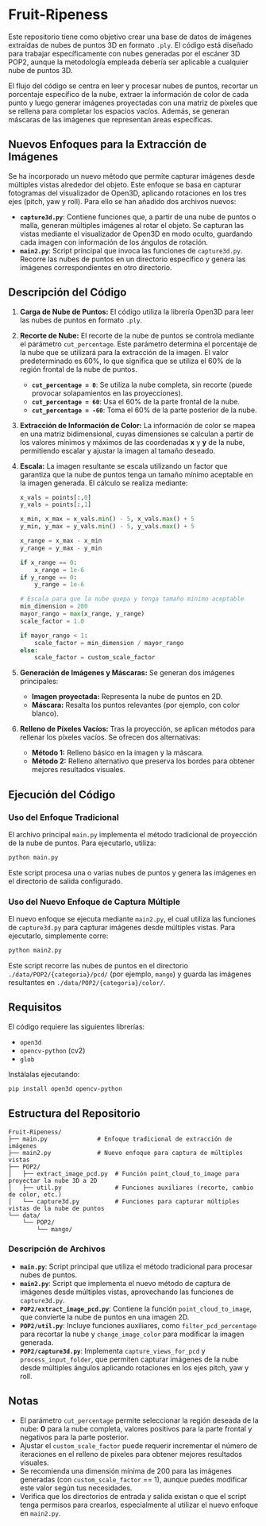 # Fruit-Ripeness

Este repositorio tiene como objetivo crear una base de datos de imágenes extraídas de nubes de puntos 3D en formato `.ply`. El código está diseñado para trabajar específicamente con nubes generadas por el escáner 3D POP2, aunque la metodología empleada debería ser aplicable a cualquier nube de puntos 3D.

El flujo del código se centra en leer y procesar nubes de puntos, recortar un porcentaje específico de la nube, extraer la información de color de cada punto y luego generar imágenes proyectadas con una matriz de píxeles que se rellena para completar los espacios vacíos. Además, se generan máscaras de las imágenes que representan áreas específicas.

## Nuevos Enfoques para la Extracción de Imágenes

Se ha incorporado un nuevo método que permite capturar imágenes desde múltiples vistas alrededor del objeto. Este enfoque se basa en capturar fotogramas del visualizador de Open3D, aplicando rotaciones en los tres ejes (pitch, yaw y roll). Para ello se han añadido dos archivos nuevos:

- **`capture3d.py`**: Contiene funciones que, a partir de una nube de puntos o malla, generan múltiples imágenes al rotar el objeto. Se capturan las vistas mediante el visualizador de Open3D en modo oculto, guardando cada imagen con información de los ángulos de rotación.
- **`main2.py`**: Script principal que invoca las funciones de `capture3d.py`. Recorre las nubes de puntos en un directorio específico y genera las imágenes correspondientes en otro directorio.

## Descripción del Código

1. **Carga de Nube de Puntos:**
   El código utiliza la librería Open3D para leer las nubes de puntos en formato `.ply`.

2. **Recorte de Nube:**
   El recorte de la nube de puntos se controla mediante el parámetro `cut_percentage`. Este parámetro determina el porcentaje de la nube que se utilizará para la extracción de la imagen. El valor predeterminado es 60%, lo que significa que se utiliza el 60% de la región frontal de la nube de puntos.
   
   - **`cut_percentage = 0`**: Se utiliza la nube completa, sin recorte (puede provocar solapamientos en las proyecciones).
   - **`cut_percentage = 60`**: Usa el 60% de la parte frontal de la nube.
   - **`cut_percentage = -60`**: Toma el 60% de la parte posterior de la nube.

3. **Extracción de Información de Color:**
   La información de color se mapea en una matriz bidimensional, cuyas dimensiones se calculan a partir de los valores mínimos y máximos de las coordenadas **x** y **y** de la nube, permitiendo escalar y ajustar la imagen al tamaño deseado.

4. **Escala:**
   La imagen resultante se escala utilizando un factor que garantiza que la nube de puntos tenga un tamaño mínimo aceptable en la imagen generada. El cálculo se realiza mediante:

   ```python
   x_vals = points[:,0]
   y_vals = points[:,1]

   x_min, x_max = x_vals.min() - 5, x_vals.max() + 5
   y_min, y_max = y_vals.min() - 5, y_vals.max() + 5

   x_range = x_max - x_min
   y_range = y_max - y_min

   if x_range == 0:
       x_range = 1e-6
   if y_range == 0:
       y_range = 1e-6

   # Escala para que la nube quepa y tenga tamaño mínimo aceptable
   min_dimension = 200
   mayor_rango = max(x_range, y_range)
   scale_factor = 1.0

   if mayor_rango < 1:
       scale_factor = min_dimension / mayor_rango
   else:
       scale_factor = custom_scale_factor
   ```

5. **Generación de Imágenes y Máscaras:**
   Se generan dos imágenes principales:
   - **Imagen proyectada:** Representa la nube de puntos en 2D.
   - **Máscara:** Resalta los puntos relevantes (por ejemplo, con color blanco).

6. **Relleno de Píxeles Vacíos:**
   Tras la proyección, se aplican métodos para rellenar los píxeles vacíos. Se ofrecen dos alternativas:
   - **Método 1:** Relleno básico en la imagen y la máscara.
   - **Método 2:** Relleno alternativo que preserva los bordes para obtener mejores resultados visuales.

## Ejecución del Código

### Uso del Enfoque Tradicional

El archivo principal `main.py` implementa el método tradicional de proyección de la nube de puntos. Para ejecutarlo, utiliza:

```bash
python main.py
```

Este script procesa una o varias nubes de puntos y genera las imágenes en el directorio de salida configurado.

### Uso del Nuevo Enfoque de Captura Múltiple

El nuevo enfoque se ejecuta mediante `main2.py`, el cual utiliza las funciones de `capture3d.py` para capturar imágenes desde múltiples vistas. Para ejecutarlo, simplemente corre:

```bash
python main2.py
```

Este script recorre las nubes de puntos en el directorio `./data/POP2/{categoria}/pcd/` (por ejemplo, `mango`) y guarda las imágenes resultantes en `./data/POP2/{categoria}/color/`.

## Requisitos

El código requiere las siguientes librerías:

- `open3d`
- `opencv-python` (cv2)
- `glob`

Instálalas ejecutando:

```bash
pip install open3d opencv-python
```

## Estructura del Repositorio

```
Fruit-Ripeness/
├── main.py              # Enfoque tradicional de extracción de imágenes
├── main2.py             # Nuevo enfoque para captura de múltiples vistas
├── POP2/
│   ├── extract_image_pcd.py  # Función point_cloud_to_image para proyectar la nube 3D a 2D
│   ├── util.py               # Funciones auxiliares (recorte, cambio de color, etc.)
│   └── capture3d.py          # Funciones para capturar múltiples vistas de la nube de puntos
└── data/
    └── POP2/
        └── mango/
```

### Descripción de Archivos

- **`main.py`**: Script principal que utiliza el método tradicional para procesar nubes de puntos.
- **`main2.py`**: Script que implementa el nuevo método de captura de imágenes desde múltiples vistas, aprovechando las funciones de `capture3d.py`.
- **`POP2/extract_image_pcd.py`**: Contiene la función `point_cloud_to_image`, que convierte la nube de puntos en una imagen 2D.
- **`POP2/util.py`**: Incluye funciones auxiliares, como `filter_pcd_percentage` para recortar la nube y `change_image_color` para modificar la imagen generada.
- **`POP2/capture3d.py`**: Implementa `capture_views_for_pcd` y `process_input_folder`, que permiten capturar imágenes de la nube desde múltiples ángulos aplicando rotaciones en los ejes pitch, yaw y roll.

## Notas

- El parámetro `cut_percentage` permite seleccionar la región deseada de la nube: **0** para la nube completa, valores positivos para la parte frontal y negativos para la parte posterior.
- Ajustar el `custom_scale_factor` puede requerir incrementar el número de iteraciones en el relleno de píxeles para obtener mejores resultados visuales.
- Se recomienda una dimensión mínima de 200 para las imágenes generadas (con `custom_scale_factor` == 1), aunque puedes modificar este valor según tus necesidades.
- Verifica que los directorios de entrada y salida existan o que el script tenga permisos para crearlos, especialmente al utilizar el nuevo enfoque en `main2.py`.
